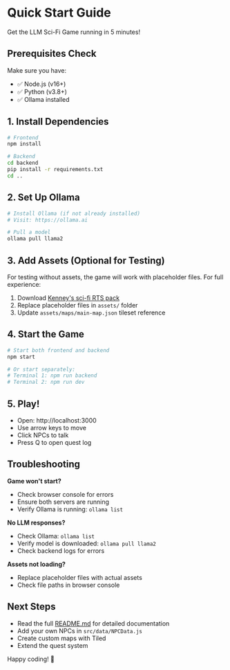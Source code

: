 # Quick Start Guide

Get the LLM Sci-Fi Game running in 5 minutes!

## Prerequisites Check

Make sure you have:
- ✅ Node.js (v16+)
- ✅ Python (v3.8+)
- ✅ Ollama installed

## 1. Install Dependencies

```bash
# Frontend
npm install

# Backend
cd backend
pip install -r requirements.txt
cd ..
```

## 2. Set Up Ollama

```bash
# Install Ollama (if not already installed)
# Visit: https://ollama.ai

# Pull a model
ollama pull llama2
```

## 3. Add Assets (Optional for Testing)

For testing without assets, the game will work with placeholder files. For full experience:

1. Download [Kenney's sci-fi RTS pack](https://kenney.nl/assets/sci-fi-rts)
2. Replace placeholder files in `assets/` folder
3. Update `assets/maps/main-map.json` tileset reference

## 4. Start the Game

```bash
# Start both frontend and backend
npm start

# Or start separately:
# Terminal 1: npm run backend
# Terminal 2: npm run dev
```

## 5. Play!

- Open: http://localhost:3000
- Use arrow keys to move
- Click NPCs to talk
- Press Q to open quest log

## Troubleshooting

**Game won't start?**
- Check browser console for errors
- Ensure both servers are running
- Verify Ollama is running: `ollama list`

**No LLM responses?**
- Check Ollama: `ollama list`
- Verify model is downloaded: `ollama pull llama2`
- Check backend logs for errors

**Assets not loading?**
- Replace placeholder files with actual assets
- Check file paths in browser console

## Next Steps

- Read the full [README.md](README.md) for detailed documentation
- Add your own NPCs in `src/data/NPCData.js`
- Create custom maps with Tiled
- Extend the quest system

Happy coding! 🚀 